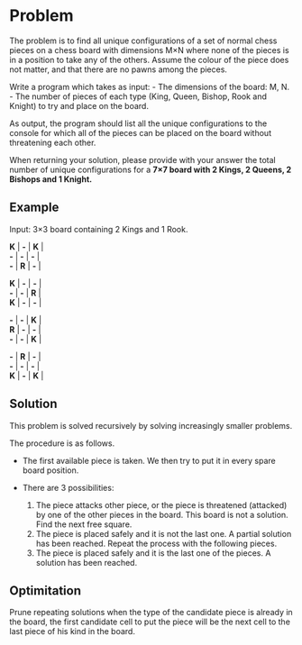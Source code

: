 ﻿Problem
=======

The problem is to find all unique configurations of a set of normal chess pieces on a chess board with dimensions M×N where none of the pieces is in a position to take any of the others. Assume the colour of the piece does not matter, and that there are no pawns among the pieces.

Write a program which takes as input:
	- The dimensions of the board: M, N.
	- The number of pieces of each type (King, Queen, Bishop, Rook and Knight) to try and place on the board.

As output, the program should list all the unique configurations to the console for which all of the pieces can be placed on the board without threatening each other.

When returning your solution, please provide with your answer the total number of unique configurations for a **7×7 board with 2 Kings, 2 Queens, 2 Bishops and 1 Knight.**

Example
-------

Input: 3×3 board containing 2 Kings and 1 Rook.

**K** | **-** | **K** |  
**-** | **-** | **-** |  
**-** | **R** | **-** |  
  
**K** | **-** | **-** |  
**-** | **-** | **R** |  
**K** | **-** | **-** |  

**-** | **-** | **K** |  
**R** | **-** | **-** |  
**-** | **-** | **K** |   
  
**-** | **R** | **-** |  
**-** | **-** | **-** |  
**K** | **-** | **K** |   


Solution
--------
This problem is solved recursively by solving increasingly smaller problems.

The procedure is as follows.
- The first available piece is taken. We then try to put it in every spare board position.

- There are 3 possibilities:
	1. The piece attacks other piece, or the piece is threatened (attacked) by one of the other pieces in the board. This board is not a solution. Find the next free square.
	2. The piece is placed safely and it is not the last one. A partial solution has been reached. Repeat the process with the following pieces.
	3. The piece is placed safely and it is the last one of the pieces. A solution has been reached.




Optimitation
------------
Prune repeating solutions when the type of the candidate piece is already in the board, the first candidate cell to put the piece will be the next cell to the last piece of his kind in the board.